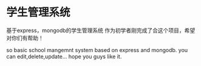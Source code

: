 # 学生管理系统
基于express，mongodb的学生管理系统
作为初学者刚完成了合这个项目，希望对你们有帮助！

so basic school mangemnt system based on express and mongodb.
you can edit,delete,update...
hope you guys like it.
